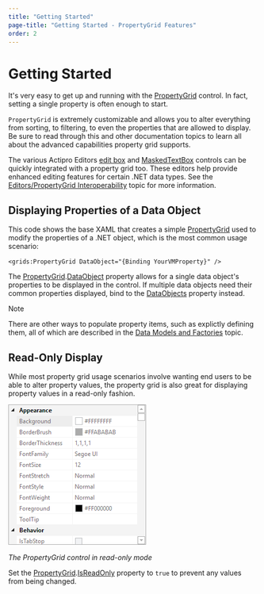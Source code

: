 ```yaml
---
title: "Getting Started"
page-title: "Getting Started - PropertyGrid Features"
order: 2
---
```

# Getting Started

It's very easy to get up and running with the [PropertyGrid](xref:@ActiproUIRoot.Controls.Grids.PropertyGrid) control.  In fact, setting a single property is often enough to start.

`PropertyGrid` is extremely customizable and allows you to alter everything from sorting, to filtering, to even the properties that are allowed to display.  Be sure to read through this and other documentation topics to learn all about the advanced capabilities property grid supports.

The various Actipro Editors [edit box](../../editors/editboxes/index.md) and [MaskedTextBox](../../editors/other-controls/maskedtextbox.md) controls can be quickly integrated with a property grid too.  These editors help provide enhanced editing features for certain .NET data types.  See the [Editors/PropertyGrid Interoperability](../../editors/interoperability/propertygrid.md) topic for more information.

## Displaying Properties of a Data Object

This code shows the base XAML that creates a simple [PropertyGrid](xref:@ActiproUIRoot.Controls.Grids.PropertyGrid) used to modify the properties of a .NET object, which is the most common usage scenario:

```xaml
<grids:PropertyGrid DataObject="{Binding YourVMProperty}" />
```

The [PropertyGrid](xref:@ActiproUIRoot.Controls.Grids.PropertyGrid).[DataObject](xref:@ActiproUIRoot.Controls.Grids.PropertyGrid.DataObject) property allows for a single data object's properties to be displayed in the control.  If multiple data objects need their common properties displayed, bind to the [DataObjects](xref:@ActiproUIRoot.Controls.Grids.PropertyGrid.DataObjects) property instead.

> [!NOTE]
> There are other ways to populate property items, such as explictly defining them, all of which are described in the [Data Models and Factories](data-models.md) topic.

## Read-Only Display

While most property grid usage scenarios involve wanting end users to be able to alter property values, the property grid is also great for displaying property values in a read-only fashion.

![Screenshot](../images/propertygrid-read-only.png)

*The PropertyGrid control in read-only mode*

Set the [PropertyGrid](xref:@ActiproUIRoot.Controls.Grids.PropertyGrid).[IsReadOnly](xref:@ActiproUIRoot.Controls.Grids.PropertyGrid.IsReadOnly) property to `true` to prevent any values from being changed.
